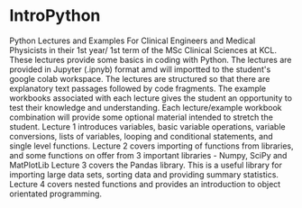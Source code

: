 # IntroPython
Python Lectures and Examples
For Clinical Engineers and Medical Physicists in their 1st year/ 1st term of the MSc Clinical Sciences at KCL.
These lectures provide  some basics in coding with Python. The lectures are provided in Jupyter (.ipnyb) format amd will importted to the student's google colab workspace. The lectures are structured so that there are explanatory text passages followed by code fragments. The example workbooks associated with each lecture gives the student an opportunity to test their knowledge and understanding. Each lecture/example workbook combination will provide some optional material intended to stretch the student.
Lecture 1 introduces variables, basic variable operations, variable conversions, lists of variables, looping and conditional statements, and single level functions.
Lecture 2 covers importing of functions from libraries, and some functions on offer from 3 important libraries - Numpy, SciPy and MatPlotLib
Lecture 3 covers the Pandas library. This is a useful library for importing large data sets, sorting data and providing summary statistics.
Lecture 4 covers nested functions and provides an introduction to object orientated programming.
